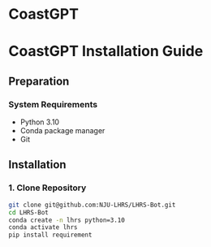 # CoastGPT
# CoastGPT Installation Guide

## Preparation

### System Requirements
- Python 3.10
- Conda package manager
- Git

## Installation

### 1. Clone Repository
```bash
git clone git@github.com:NJU-LHRS/LHRS-Bot.git
cd LHRS-Bot
conda create -n lhrs python=3.10
conda activate lhrs
pip install requirement
```
